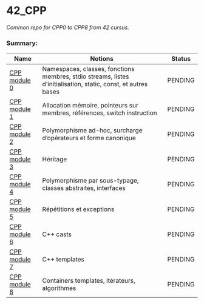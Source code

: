 
# 42_CPP
*Common repo for CPP0 to CPP8 from 42 cursus.*

  ### Summary:

  
|  Name| Notions | Status |
|--|--|--|
| [CPP module 0](https://cdn.intra.42.fr/pdf/pdf/67747/fr.subject.pdf) | Namespaces, classes, fonctions membres, stdio streams, listes d’initialisation, static, const, et autres bases | PENDING |
| [CPP module 1](https://cdn.intra.42.fr/pdf/pdf/68392/fr.subject.pdf) | Allocation mémoire, pointeurs sur membres, références, switch instruction | PENDING |
| [CPP module 2](https://cdn.intra.42.fr/pdf/pdf/64539/fr.subject.pdf) | Polymorphisme ad-hoc, surcharge d’opérateurs et forme canonique | PENDING |
| [CPP module 3](https://cdn.intra.42.fr/pdf/pdf/57318/fr.subject.pdf) | Héritage | PENDING |
| [CPP module 4](https://cdn.intra.42.fr/pdf/pdf/57320/fr.subject.pdf) | Polymorphisme par sous-typage, classes abstraites, interfaces | PENDING |
| [CPP module 5](https://cdn.intra.42.fr/pdf/pdf/68266/fr.subject.pdf) | Répétitions et exceptions | PENDING |
| [CPP module 6](https://cdn.intra.42.fr/pdf/pdf/57324/fr.subject.pdf) | C++ casts | PENDING |
| [CPP module 7](https://cdn.intra.42.fr/pdf/pdf/61437/fr.subject.pdf) | C++ templates | PENDING |
| [CPP module 8](https://cdn.intra.42.fr/pdf/pdf/57330/fr.subject.pdf) | Containers templates, itérateurs, algorithmes | PENDING |

